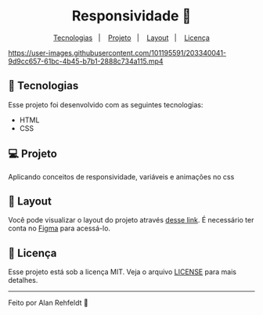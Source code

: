 <h1 align="center">
  Responsividade 🤳
</h1>

<p align="center">
  <a href="#-tecnologias">Tecnologias</a>&nbsp;&nbsp;&nbsp;|&nbsp;&nbsp;&nbsp;
  <a href="#-projeto">Projeto</a>&nbsp;&nbsp;&nbsp;|&nbsp;&nbsp;&nbsp;
  <a href="#-layout">Layout</a>&nbsp;&nbsp;&nbsp;|&nbsp;&nbsp;&nbsp;
  <a href="#memo-licença">Licença</a>
</p>

https://user-images.githubusercontent.com/101195591/203340041-9d9cc657-61bc-4b45-b7b1-2888c734a115.mp4

## 🚀 Tecnologias

Esse projeto foi desenvolvido com as seguintes tecnologias:

- HTML
- CSS

## 💻 Projeto

Aplicando conceitos de responsividade, variáveis e animações no css

## 🔖 Layout

Você pode visualizar o layout do projeto através [desse link](https://www.figma.com/file/qGCuz3yR7sNiCpTZ31kes7/Explorer-Stage-03-Projeto-03-(Copy)?node-id=203%3A1865&t=cRKvQGQMzOe93nEz-0). É necessário ter conta no [Figma](https://figma.com) para acessá-lo.

## :memo: Licença

Esse projeto está sob a licença MIT. Veja o arquivo [LICENSE](LICENSE.md) para mais detalhes.

---

Feito por Alan Rehfeldt :wave: 
